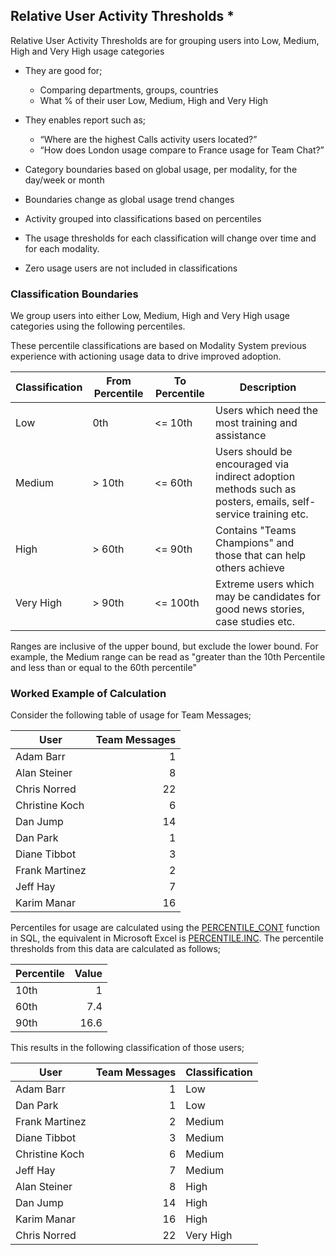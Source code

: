 ## Relative User Activity Thresholds *

Relative User Activity Thresholds are for grouping users into Low, Medium, High and Very High usage categories

* They are good for​;
    * Comparing departments, groups, countries​
    * What % of their user Low, Medium, High and Very High​

* They enables report such as;
    * “Where are the highest Calls activity users located?” ​
    * “How does London usage compare to France usage for Team Chat?”​

* Category boundaries based on global usage, per modality, for the day/week or month

* Boundaries change as global usage trend changes

* Activity grouped into classifications based on percentiles​

* The usage thresholds for each classification will change over time and for each modality.

* Zero usage users are not included in classifications

### Classification Boundaries

We group users into either Low, Medium, High and Very High usage categories using the following percentiles. 

These percentile classifications are based on Modality System previous experience with actioning usage data to drive improved adoption. ​

| Classification | From Percentile | To Percentile | Description |
|---|---|---|---|
| Low | 0th | <= 10th | Users which need the most training and assistance |
| Medium | > 10th | <= 60th | Users should be encouraged via indirect adoption methods such as posters, emails, self-service training etc.​ |
| High | > 60th | <= 90th | Contains "Teams Champions" and those that can help others achieve |
| Very High | > 90th | <= 100th | Extreme users which may be candidates for good news stories, case studies etc.​ |

Ranges are inclusive of the upper bound, but exclude the lower bound. For example, the Medium range can be read as "greater than the 10th Percentile and less than or equal to the 60th percentile"

### Worked Example of Calculation

Consider the following table of usage for Team Messages;

| User | Team Messages |
|---|---:|
| Adam Barr | 1 |
| Alan Steiner | 8 |
| Chris Norred | 22 |
| Christine Koch | 6 |
| Dan Jump | 14 |
| Dan Park | 1 |
| Diane Tibbot | 3 |
| Frank Martinez | 2 |
| Jeff Hay | 7 |
| Karim Manar | 16 |

Percentiles for usage are calculated using the [PERCENTILE_CONT](https://docs.microsoft.com/en-us/sql/t-sql/functions/percentile-cont-transact-sql) function in SQL, the equivalent in Microsoft Excel is [PERCENTILE.INC](https://support.microsoft.com/en-us/office/percentile-inc-function-680f9539-45eb-410b-9a5e-c1355e5fe2ed). The percentile thresholds from this data are calculated as follows;

| Percentile | Value |
|---|---:|
| 10th | 1 |
| 60th | 7.4 |
| 90th | 16.6 |

This results in the following classification of those users;

| User | Team Messages | Classification |
|---|---:|---|
| Adam Barr | 1 | Low |
| Dan Park | 1 | Low |
| Frank Martinez | 2 | Medium |
| Diane Tibbot | 3 | Medium |
| Christine Koch | 6 | Medium |
| Jeff Hay | 7 | Medium |
| Alan Steiner | 8 | High |
| Dan Jump | 14 | High |
| Karim Manar | 16 | High |
| Chris Norred | 22 | Very High |

